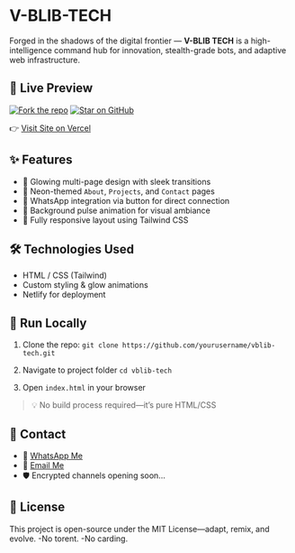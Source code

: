 # V-BLIB-TECH
Forged in the shadows of the digital frontier — **V-BLIB TECH** is a high-intelligence command hub for innovation, stealth-grade bots, and adaptive web infrastructure.

## 🔗 Live Preview
[![Fork the repo](https://img.shields.io/badge/⚡️%20Fork--this--Repo-30363d?style=for-the-badge&logo=github&logoColor=white)](https://github.com/VICKEE-blip/vblib-tech/fork)
[![Star on GitHub](https://img.shields.io/github/stars/VICKEE-blip/vblib-tech?style=for-the-badge)](https://github.com/VICKEE-blip/vblib-tech)

👉 [Visit Site on Vercel](https://vblib-tech.vercel.app)

## ✨ Features
- 🔹 Glowing multi-page design with sleek transitions
- 🔹 Neon-themed `About`, `Projects`, and `Contact` pages
- 🔹 WhatsApp integration via button for direct connection
- 🔹 Background pulse animation for visual ambiance
- 🔹 Fully responsive layout using Tailwind CSS

## 🛠️ Technologies Used
- HTML / CSS (Tailwind)
- Custom styling & glow animations
- Netlify for deployment

## 🚀 Run Locally
1. Clone the repo:
   `git clone https://github.com/yourusername/vblib-tech.git`

2. Navigate to project folder
   `cd vblib-tech`

3. Open `index.html` in your browser

> 💡 No build process required—it’s pure HTML/CSS

## 💬 Contact
- 📱 [WhatsApp Me](https://wa.me/254705691318?text=I'm+interested+in+V-BLIB+TECH,+tell+me+more!)
- 📧 [Email Me](mailto:vjxlmax2001@gmail.com?subject=V-BLIB%20TECH%20Inquiry)
- 🛡️ Encrypted channels opening soon...

## 🧠 License
This project is open-source under the MIT License—adapt, remix, and evolve.
-No torent.
-No carding.

